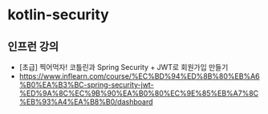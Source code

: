 # kotlin-security

## 인프런 강의
- [초급] 찍어먹자! 코틀린과 Spring Security + JWT로 회원가입 만들기
- https://www.inflearn.com/course/%EC%BD%94%ED%8B%80%EB%A6%B0%EA%B3%BC-spring-security-jwt-%ED%9A%8C%EC%9B%90%EA%B0%80%EC%9E%85%EB%A7%8C%EB%93%A4%EA%B8%B0/dashboard
